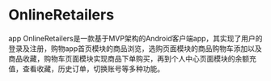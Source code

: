 # OnlineRetailers
app
OnlineRetailers是一款基于MVP架构的Android客户端app，其实现了用户的登录及注册，购物app首页模块的商品浏览，选购页面模块的商品购物车添加以及商品收藏，购物车页面模块实现商品下单购买，再到个人中心页面模块的余额充值，查看收藏，历史订单，切换账号等多种功能。

